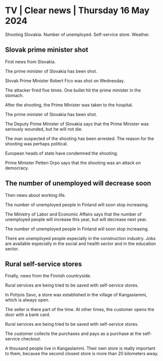 # TV \| Clear news \| Thursday 16 May 2024

Shooting Slovakia. Number of unemployed. Self-service store. Weather.

## Slovak prime minister shot

First news from Slovakia.

The prime minister of Slovakia has been shot.

Slovak Prime Minister Robert Fico was shot on Wednesday.

The attacker fired five times. One bullet hit the prime minister in the stomach.

After the shooting, the Prime Minister was taken to the hospital.

The prime minister of Slovakia has been shot.

The Deputy Prime Minister of Slovakia says that the Prime Minister was seriously wounded, but he will not die.

The man suspected of the shooting has been arrested. The reason for the shooting was perhaps political.

European heads of state have condemned the shooting.

Prime Minister Petteri Orpo says that the shooting was an attack on democracy.

## The number of unemployed will decrease soon

Then news about working life.

 The number of unemployed people in Finland will soon stop increasing.

The Ministry of Labor and Economic Affairs says that the number of unemployed people will increase this year, but will decrease next year.

 The number of unemployed people in Finland will soon stop increasing.

There are unemployed people especially in the construction industry. Jobs are available especially in the social and health sector and in the education sector.

## Rural self-service stores

Finally, news from the Finnish countryside.

Rural services are being tried to be saved with self-service stores.

In Pohjois Savo, a store was established in the village of Kangaslammi, which is always open.

The seller is there part of the time. At other times, the customer opens the door with a bank card.

Rural services are being tried to be saved with self-service stores.

The customer collects the purchases and pays as a purchase at the self-service checkout.

A thousand people live in Kangaslammi. Their own store is really important to them, because the second closest store is more than 20 kilometers away.

